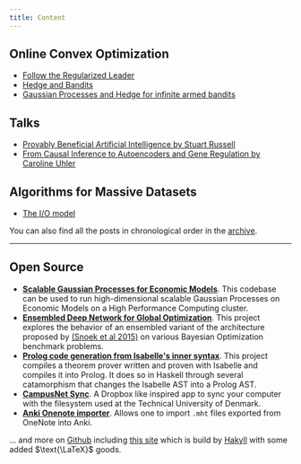 ```yaml
---
title: Content
---
```


## Online Convex Optimization

- [Follow the Regularized Leader](/posts/2019-11-02-FTRL/)
- [Hedge and Bandits](/posts/2020-01-06-hedge-and-bandit.md)
- [Gaussian Processes and Hedge for infinite armed bandits](/posts/2020-01-07-gp-mw.md)

## Talks

- [Provably Beneficial Artificial Intelligence by Stuart Russell](/posts/2019-11-03-russell-talk/)
- [From Causal Inference to Autoencoders and Gene Regulation by Caroline Uhler](/posts/2019-11-16-caroline-uhler/)

## Algorithms for Massive Datasets

- [The I/O model](/posts/2018-05-22-io-model/)

You can also find all the posts in chronological order in the [archive](/archive/).

<hr>

## Open Source

- **[Scalable Gaussian Processes for Economic Models][master]**.
  This codebase can be used to run high-dimensional scalable Gaussian Processes on Economic Models on a High Performance Computing cluster.
- **[Ensembled Deep Network for Global Optimization][6]**.
  This project explores the behavior of an ensembled variant of the architecture proposed by [(Snoek et al 2015)][7] on various Bayesian Optimization benchmark problems.
- **[Prolog code generation from Isabelle's inner syntax][1]**. 
  This project compiles a theorem prover written and proven with Isabelle and compiles it into Prolog. It does so in Haskell through several catamorphism that changes the Isabelle AST into a Prolog AST.
- **[CampusNet Sync][2]**. A Dropbox like inspired app to sync your computer with the filesystem used at the Technical University of Denmark.
- **[Anki Onenote importer][3]**. 
  Allows one to import `.mht` files exported from OneNote into Anki.
<!-- - Haskell Spanning Tree -->

... and more on [Github][4] including [this site][5] which is build by <a href="http://jaspervdj.be/hakyll">Hakyll</a> with some added $\text{\LaTeX}$ goods.

[1]: https://github.com/tmpethick/simple-prover-pl
[2]: http://pethick.dk/campusnet-electron/
[3]: https://github.com/tmpethick/anki-onenote-importer
[4]: https://github.com/tmpethick/
[5]: https://github.com/tmpethick/tmpethick.github.io
[6]: https://github.com/tmpethick/ensembled-dngo
[7]: https://arxiv.org/abs/1502.05700
[master]: https://github.com/tmpethick/thesis-code
